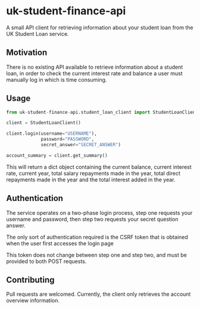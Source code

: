 # uk-student-finance-api
A small API client for retrieving information about your student loan from the UK
Student Loan service.

<h2>Motivation</h2>
There is no existing API available to retrieve information about a student loan,
in order to check the current interest rate and balance a user must manually log in which is time consuming.

<h2>Usage</h2>

```python
from uk-student-finance-api.student_loan_client import StudentLoanClient

client = StudentLoanClient()

client.login(username="USERNAME"),
             password="PASSWORD",
             secret_answer="SECRET_ANSWER")

account_summary = client.get_summary()
```

This will return a dict object containing the current balance, current interest rate, current year,
total salary repayments made in the year, total direct repayments made in the year and the total interest
added in the year.

<h2>Authentication</h2>
The service operates on a two-phase login process, step one requests your username
and password, then step two requests your secret question answer.

The only sort of authentication required is the CSRF token that is obtained
when the user first accesses the login page 

This token does not change between step one and step two, and must be
provided to both POST requests.

<h2>Contributing</h2>
Pull requests are welcomed. Currently, the client only retrieves the account overview
information.

